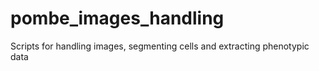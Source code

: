 # pombe_images_handling
Scripts for handling images, segmenting cells and extracting phenotypic data
